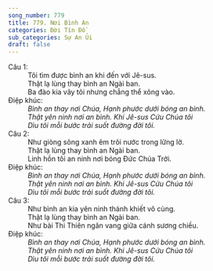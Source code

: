```yaml
---
song_number: 779
title: 779. Nơi Bình An
categories: Đời Tín Đồ
sub_categories: Sự An Ủi
draft: false
---
```

<dl><dt>Câu 1:</dt><dd data-verse="1">Tôi tìm được bình an khi đến với Jê-sus. <br/>Thật lạ lùng thay bình an Ngài ban. <br/>Ba đào kia vây tôi nhưng chẳng thể xông vào. </dd><dt>Điệp khúc:</dt><dd data-chorus="1"><em>Bình an thay nơi Chúa, Hạnh phước dưới bóng an bình. <br/>Thật yên ninh nơi an bình. Khi Jê-sus Cứu Chúa tôi <br/>Dìu tôi mỗi bước trải suốt đường đời tôi. </em></dd><dt>Câu 2:</dt><dd data-verse="2">Như giòng sông xanh êm trôi nước trong lững lờ. <br/>Thật lạ lùng thay bình an Ngài ban. <br/>Linh hồn tôi an ninh nơi bóng Đức Chúa Trời. </dd><dt>Điệp khúc:</dt><dd data-chorus="1"><em>Bình an thay nơi Chúa, Hạnh phước dưới bóng an bình. <br/>Thật yên ninh nơi an bình. Khi Jê-sus Cứu Chúa tôi <br/>Dìu tôi mỗi bước trải suốt đường đời tôi. </em></dd><dt>Câu 3:</dt><dd data-verse="3">Như bình an kia yên ninh thánh khiết vô cùng. <br/>Thật lạ lùng thay bình an Ngài ban. <br/>Như bài Thi Thiên ngân vang giữa cánh sương chiều. </dd><dt>Điệp khúc:</dt><dd data-chorus="1"><em>Bình an thay nơi Chúa, Hạnh phước dưới bóng an bình. <br/>Thật yên ninh nơi an bình. Khi Jê-sus Cứu Chúa tôi <br/>Dìu tôi mỗi bước trải suốt đường đời tôi. </em></dd></dl>